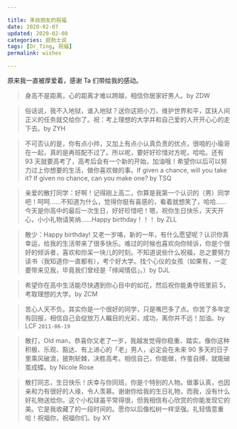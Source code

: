 ```yaml
---

title: 来自朋友的祝福  
date: 2020-02-07   
updated: 2020-02-08  
categories: 庭勃士说  
tags: [Dr_Ting, 祝福]   
permalink: wishes

---
```


原来我一直被厚爱着，感谢 Ta 们带给我的感动。

<!-- more -->

> 身高不是距离，心的距离才难以跨越，相信你居家好男人。by ZDW 



> 俗话说，我不入地狱，谁入地狱？送你这把小刀，维护世界和平，匡扶人间正义的任务就交给你了。祝：考上理想的大学并和自己爱的人开开心心的走下去。by ZYH



> 不可否认的是，你有点小帅，又加上有点小认真负责的优点，很咱的小瑜哥在一起，真的是再班配不过了。所以呢，要好好珍惜对方呢，哈哈。还有 93 天就要高考了，高考后会有一个新的开始，加油哦！希望你以后可以努力过上你想要的生活，做你喜欢做的事。If given a chance, will you take it? If given no chance, can you make one? by TSQ



> 亲爱的散打同学：好啊！记得刚上高二，你算是我第一个认识的（男）同学吧！呵呵……不知道为什么，觉得你挺有喜感的，看着就想笑了，哈哈……今天是你高中的最后一次生日，好好珍惜吧！嗯，祝你生日快乐，天天开心，小小礼物请笑纳……Happy birthday！！！ by ZLL



> 散少：Happy birthday! 又老一岁咯，新的一年，有什么愿望呢？认识你真幸运，给我的生活带来了很多快乐。难过的时候也喜欢向你倾诉，你是个很好的倾诉者，喜欢和你呆一块儿的时刻。不知道说些什么祝福，总之要努力读书（我知道你一直都有），考个好大学。找个心仪的女孩（如果有，一定要带来见我，毕竟我们曾经是「绯闻情侣」。）by DJL



> 希望你在高中生活能尽快遇到你心目中的如花，然后祝你能勇夺班里前 5，考取理想的大学。by ZCM




> 苦心人天不负。其实你是一个很好的同学，只是嘴巴多了点。你苦了多年定有回报，相信自己会绽放万人瞩目的光彩，成功，离你并不远！加油。by LCF `2011-06-19`




> 散打，Old man，恭喜你又老了一岁，我越发觉得你稳重、踏实。像你这种积极、乐观、豁达、有上进心的「老」男人，必定会在未来 90 多天的日子里乘风破浪，披荆斩棘，决胜高考。相信自己，你能做，作茧自缚，就能破茧成蝶。by Nicole Rose




> 散打同志，生日快乐！庆幸与你同班，你是个特别的人物。做事认真，也因亲和力有很好的人缘，令人羡慕。谢谢你给我的生日礼物，而我，没有什么好礼物送给你。这个小松球虽平常得很，但我相信有心欣赏的你能发现它的美。它是我收藏了的一段时间的。愿你以后像松树一样坚强。礼轻情意重哈！祝福你，祝福你们。by XY